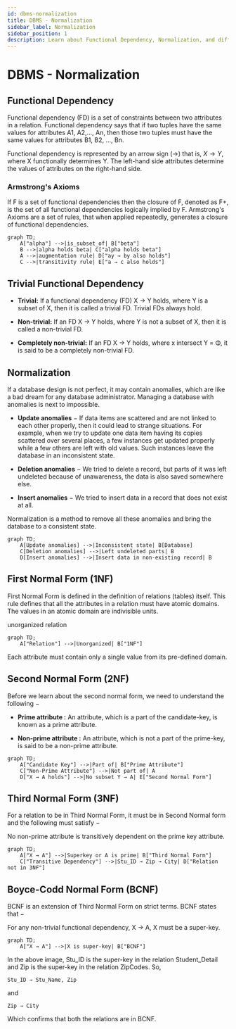 ```yaml
---
id: dbms-normalization
title: DBMS - Normalization
sidebar_label: Normalization
sidebar_position: 1
description: Learn about Functional Dependency, Normalization, and different Normal Forms in Database Management Systems (DBMS).
---
```


# DBMS - Normalization

## Functional Dependency

Functional dependency (FD) is a set of constraints between two attributes in a relation. Functional dependency says that if two tuples have the same values for attributes A1, A2,..., An, then those two tuples must have the same values for attributes B1, B2, ..., Bn.

Functional dependency is represented by an arrow sign (→) that is, $X \rightarrow Y$, where X functionally determines Y. The left-hand side attributes determine the values of attributes on the right-hand side.

### Armstrong's Axioms

If F is a set of functional dependencies then the closure of F, denoted as F+, is the set of all functional dependencies logically implied by F. Armstrong's Axioms are a set of rules, that when applied repeatedly, generates a closure of functional dependencies.

```mermaid
graph TD;
    A["alpha"] -->|is_subset_of| B["beta"]
    B -->|alpha holds beta| C["alpha holds beta"]
    A -->|augmentation rule| D["ay → by also holds"]
    C -->|transitivity rule| E["a → c also holds"]
```

## Trivial Functional Dependency

- **Trivial:** If a functional dependency (FD) X → Y holds, where Y is a subset of X, then it is called a trivial FD. Trivial FDs always hold.

- **Non-trivial:**  If an FD X → Y holds, where Y is not a subset of X, then it is called a non-trivial FD.

- **Completely non-trivial:**  If an FD X → Y holds, where x intersect Y = Φ, it is said to be a completely non-trivial FD.

## Normalization

If a database design is not perfect, it may contain anomalies, which are like a bad dream for any database administrator. Managing a database with anomalies is next to impossible.

- **Update anomalies** − If data items are scattered and are not linked to each other properly, then it could lead to strange situations. For example, when we try to update one data item having its copies scattered over several places, a few instances get updated properly while a few others are left with old values. Such instances leave the database in an inconsistent state.

- **Deletion anomalies** − We tried to delete a record, but parts of it was left undeleted because of unawareness, the data is also saved somewhere else.

- **Insert anomalies** − We tried to insert data in a record that does not exist at all.

Normalization is a method to remove all these anomalies and bring the database to a consistent state.

```mermaid
graph TD;
    A[Update anomalies] -->|Inconsistent state| B[Database]
    C[Deletion anomalies] -->|Left undeleted parts| B
    D[Insert anomalies] -->|Insert data in non-existing record| B
```

## First Normal Form (1NF)

First Normal Form is defined in the definition of relations (tables) itself. This rule defines that all the attributes in a relation must have atomic domains. The values in an atomic domain are indivisible units.

unorganized relation

```mermaid
graph TD;
    A["Relation"] -->|Unorganized| B["1NF"]
```

Each attribute must contain only a single value from its pre-defined domain.

## Second Normal Form (2NF)

Before we learn about the second normal form, we need to understand the following −

- **Prime attribute :** An attribute, which is a part of the candidate-key, is known as a prime attribute.

- **Non-prime attribute :** An attribute, which is not a part of the prime-key, is said to be a non-prime attribute.

```mermaid
graph TD;
    A["Candidate Key"] -->|Part of| B["Prime Attribute"]
    C["Non-Prime Attribute"] -->|Not part of| A
    D["X → A holds"] -->|No subset Y → A| E["Second Normal Form"]
```

## Third Normal Form (3NF)

For a relation to be in Third Normal Form, it must be in Second Normal form and the following must satisfy −

No non-prime attribute is transitively dependent on the prime key attribute.

```mermaid
graph TD;
    A["X → A"] -->|Superkey or A is prime| B["Third Normal Form"]
    C["Transitive Dependency"] -->|Stu_ID → Zip → City| D["Relation not in 3NF"]
```

## Boyce-Codd Normal Form (BCNF)

BCNF is an extension of Third Normal Form on strict terms. BCNF states that −

For any non-trivial functional dependency, X → A, X must be a super-key.

```mermaid
graph TD;
    A["X → A"] -->|X is super-key| B["BCNF"]
```

In the above image, Stu_ID is the super-key in the relation Student_Detail and Zip is the super-key in the relation ZipCodes. So,
```
Stu_ID → Stu_Name, Zip
```
and
```
Zip → City
```
Which confirms that both the relations are in BCNF.